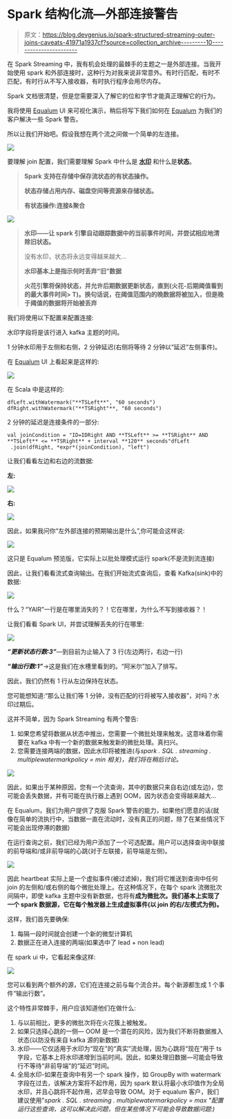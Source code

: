 # Spark 结构化流—外部连接警告

> 原文：<https://blog.devgenius.io/spark-structured-streaming-outer-joins-caveats-41971a1937cf?source=collection_archive---------10----------------------->

在 Spark Streaming 中，我有机会处理的最棘手的主题之一是外部连接。当我开始使用 spark 和外部连接时，这种行为对我来说非常意外。有时行匹配，有时不匹配，有时行从不写入接收器，有时执行程序会用尽内存。

Spark 文档很清楚，但是您需要深入了解它的位和字节才能真正理解它的行为。

我将使用 [Equalum](http://equalum.io) UI 来可视化演示，稍后将写下我们如何在 [Equalum](http://equalum.io) 为我们的客户解决一些 Spark 警告。

所以让我们开始吧。假设我想在两个流之间做一个简单的左连接。

![](img/e1cbc3da9c61651d598c24b977c4fadf.png)

要理解 join 配置，我们需要理解 Spark 中什么是 [**水印**](https://spark.apache.org/docs/latest/structured-streaming-programming-guide.html#outer-joins-with-watermarking) 和什么是**状态**。

> **Spark 支持在存储中保存流状态的有状态操作。**
> 
> **状态存储占用内存、磁盘空间等资源来存储状态。**
> 
> **有状态操作:连接&聚合**

![](img/d6c56d70b2ea5b506984788d4113b4ed.png)

> **水印——让 spark 引擎自动跟踪数据中的当前事件时间，并尝试相应地清除旧状态。**
> 
> 没有水印，状态将永远变得越来越大…
> 
> **水印基本上是指示何时丢弃“旧”数据**
> 
> **火花引擎将保持状态，并允许后期数据更新状态，直到(火花-后期阈值看到的最大事件时间> T)。换句话说，在阈值范围内的晚数据将被加入，但是晚于阈值的数据将开始被丢弃**

我们将使用以下配置来配置连接:

水印字段将是该行进入 kafka 主题的时间。

1 分钟水印用于左侧和右侧，2 分钟延迟(右侧将等待 2 分钟以“延迟”左侧事件)。

在 [Equalum](http://equalum.io) UI 上看起来是这样的:

![](img/7d001b50255b021da2cbe8665d9a3745.png)

在 Scala 中是这样的:

```
dfLeft.withWatermark("**TSLeft**", "60 seconds")
dfRight.withWatermark("**TSRight"**, "60 seconds")
```

2 分钟的延迟是连接条件的一部分:

```
val joinCondition = "ID=IDRight AND **TSLeft** >= **TSRight** AND **TSLeft** <= **TSRight** + interval **120** seconds"dfLeft
 .join(dfRight, *expr*(joinCondition), "left")
```

让我们看看左边和右边的流数据:

**左:**

![](img/ecfc8056f3a5a240691d8076e6f95bd8.png)

**右:**

![](img/47519ad1ee942a9462d49dec52f43503.png)

因此，如果我问你“左外部连接的预期输出是什么”,你可能会这样说:

![](img/3d88482098e1dfe0ad434c36451726c4.png)

这只是 Equalum 预览版，它实际上以批处理模式运行 spark(不是流到流连接)

因此，让我们看看流式查询输出。在我们开始流式查询后，查看 Kafka(sink)中的数据:

![](img/2844f2502f5543e6082085429e6ef5b9.png)

什么？“YAIR”一行是在哪里消失的？！它在哪里，为什么不写到接收器？！

让我们看看 Spark UI，并尝试理解丢失的行在哪里:

![](img/f3e529009713e6a7f825c6124ce1fc09.png)

***“更新状态行数:3”***—到目前为止输入了 3 行(左边两行，右边一行)

***“输出行数:1”***->这是我们在水槽里看到的。“阿米尔”加入了排写。

因此，我们仍然有 1 行从左边保持在状态。

您可能想知道:“那么让我们等 1 分钟，没有匹配的行将被写入接收器”，对吗？水印过期后。

这并不简单，因为 Spark Streaming 有两个警告:

1.  如果您希望将数据从状态中推出，您需要一个微批处理来触发。这意味着你需要在 kafka 中有一个新的数据来触发新的微批处理。真扫兴。
2.  您需要连接两端的数据，因此水印将被推进(与*spark . SQL . streaming . multiplewatermarkpolicy = min 相关)，我们将在稍后讨论。*

![](img/f11de90e864a41d1955e5b577ea27e60.png)

因此，如果出于某种原因，您有一个流查询，其中的数据只来自右边(或左边)，您可能会丢失数据，并有可能在执行器上遇到 OOM，因为状态会变得越来越大…

在 Equalum，我们为用户提供了克服 Spark 警告的能力，如果他们愿意的话(就像在简单的流执行中，当数据一直在流动时，没有真正的问题，除了在某些情况下可能会出现停滞的数据)

在运行查询之前，我们已经为用户添加了一个可选配置。用户可以选择查询中联接的前导端和/或非前导端的心跳(对于左联接，前导端是左侧)。

![](img/0931960802a3458b1e5650d234456bc7.png)

因此 heartbeat 实际上是一个虚拟事件(被过滤掉)，我们将它推送到查询中任何 join 的左侧和/或右侧的每个微批处理上。在这种情况下，在每个 spark 流微批次间隔中，即使 kafka 主题中没有新数据，也将有**成为微批次。我们基本上实现了一个 spark 数据源，它在每个触发器上生成虚拟事件(以 join 的右/左模式为例)。**

这样，我们首先要确保:

1.  每隔一段时间就会创建一个新的微型计算机
2.  数据正在进入连接的两端(如果选中了 lead + non lead)

在 spark ui 中，它看起来像这样:

![](img/bf26fbd4f32d74310ad3b6a8c851c53e.png)

您可以看到两个额外的源，它们在连接之前与每个流合并。每个新源都生成 1 个事件“输出行数”。

这个特性非常棘手，用户应该知道他们在做什么:

1.  与以前相比，更多的微批次将在火花簇上被触发。
2.  如果只选择心跳的一侧— OOM 是一个潜在的风险，因为我们不断将数据推入状态(以防没有来自 kafka 源的新数据)
3.  水印——它仅适用于水印为“现在”的“真实”流处理，因为心跳将“现在”用于 ts 字段，它基本上将水印递增到当前时间。因此，如果处理旧数据—可能会导致行不等待“非前导端”的“延迟”时间。
4.  全局水印-如果在查询中有另一个 spark 操作，如 GroupBy with watermark 字段在过去，该解决方案将不起作用，因为 spark 默认将最小水印值作为全局水印，并且心跳将不起作用，迟早会导致 OOM。对于 equalum 客户，我们建议使用"*spark . SQL . streaming . multiplewatermarkpolicy = max "配置运行这些查询，这可以解决此问题，但在某些情况下可能会导致数据问题:)*